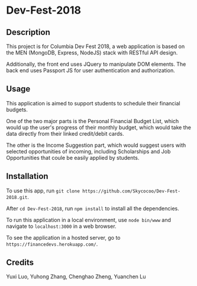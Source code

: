 # Dev-Fest-2018

## Description

This project is for Columbia Dev Fest 2018, a web application is based on the MEN (MongoDB, Express, NodeJS) stack with RESTful API design. 

Additionally, the front end uses JQuery to manipulate DOM elements. The back end uses Passport JS for user authentication and authorization. 

## Usage 

This application is aimed to support students to schedule their financial budgets. 

One of the two major parts is the Personal Financial Budget List, which would up the user's progress of their monthly budget, which would take the data directly from their linked credit/debit cards.

The other is the Income Suggestion part, which would suggest users with selected opportunities of incoming, including Scholarships and Job Opportunities that coule be easily applied by students.

## Installation

To use this app, run `git clone https://github.com/Skycocoo/Dev-Fest-2018.git`.

After `cd Dev-Fest-2018`, run `npm install` to install all the dependencies. 

To run this application in a local environment, use `node bin/www` and navigate to `localhost:3000` in a web browser. 

To see the application in a hosted server, go to `https://financedevs.herokuapp.com/`.



## Credits
Yuxi Luo, Yuhong Zhang, Chenghao Zheng, Yuanchen Lu
